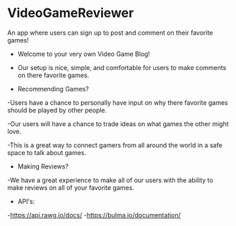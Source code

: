 # VideoGameReviewer
An app where users can sign up to post and comment on their favorite games!

* Welcome to your very own Video Game Blog!

* Our setup is nice, simple, and comfortable for users to make comments on there
favorite games. 

* Recommending Games?

-Users have a chance to personally have input on why there favorite games should be
played by other people.

-Our users will have a chance to trade ideas on what games the other might love.

-This is a great way to connect gamers from all around the world in a safe space
to talk about games.

* Making Reviews?

-We have a great experience to make all of our users with the ability to make 
reviews on all of your favorite games.





* API's:

-https://api.rawg.io/docs/
-https://bulma.io/documentation/
